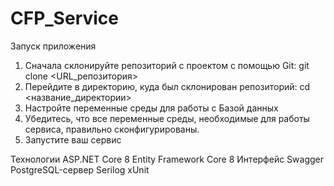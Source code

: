 # CFP_Service
Запуск приложения
1. Сначала склонируйте репозиторий с проектом с помощью Git:
   git clone <URL_репозитория>
2. Перейдите в директорию, куда был склонирован репозиторий:
   cd <название_директории>
3. Настройте переменные среды для работы с Базой данных
4. Убедитесь, что все переменные среды, необходимые для работы сервиса, правильно сконфигурированы. 
5. Запустите ваш сервис

Технологии
ASP.NET Core 8
Entity Framework Core 8
Интерфейс Swagger
PostgreSQL-сервер
Serilog
xUnit


